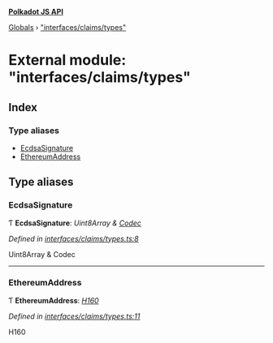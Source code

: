 **[Polkadot JS API](../README.md)**

[Globals](../globals.md) › [&quot;interfaces/claims/types&quot;](_interfaces_claims_types_.md)

# External module: "interfaces/claims/types"

## Index

### Type aliases

* [EcdsaSignature](_interfaces_claims_types_.md#ecdsasignature)
* [EthereumAddress](_interfaces_claims_types_.md#ethereumaddress)

## Type aliases

###  EcdsaSignature

Ƭ **EcdsaSignature**: *Uint8Array & [Codec](../interfaces/_types_.codec.md)*

*Defined in [interfaces/claims/types.ts:8](https://github.com/polkadot-js/api/blob/8b80ce7/packages/types/src/interfaces/claims/types.ts#L8)*

Uint8Array & Codec

___

###  EthereumAddress

Ƭ **EthereumAddress**: *[H160](../classes/_primitive_h160_.h160.md)*

*Defined in [interfaces/claims/types.ts:11](https://github.com/polkadot-js/api/blob/8b80ce7/packages/types/src/interfaces/claims/types.ts#L11)*

H160